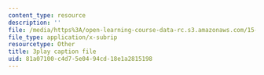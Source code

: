 ```yaml
---
content_type: resource
description: ''
file: /media/https%3A/open-learning-course-data-rc.s3.amazonaws.com/15-071-the-analytics-edge-spring-2017/81a07100c4d75e0494cd18e1a2815198_8T248H2ax8c.srt
file_type: application/x-subrip
resourcetype: Other
title: 3play caption file
uid: 81a07100-c4d7-5e04-94cd-18e1a2815198
---
```

